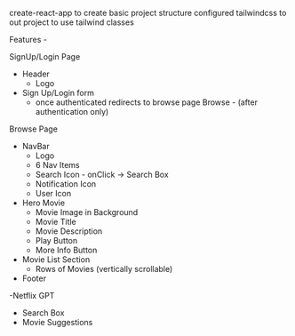 create-react-app to create basic project structure
configured tailwindcss to out project to use tailwind classes

Features -

SignUp/Login Page

- Header
  - Logo
- Sign Up/Login form
  - once authenticated redirects to browse page
    Browse - (after authentication only)

Browse Page

- NavBar
  - Logo
  - 6 Nav Items
  - Search Icon - onClick -> Search Box
  - Notification Icon
  - User Icon
- Hero Movie
  - Movie Image in Background
  - Movie Title
  - Movie Description
  - Play Button
  - More Info Button
- Movie List Section
  - Rows of Movies (vertically scrollable)
- Footer

-Netflix GPT

- Search Box
- Movie Suggestions
